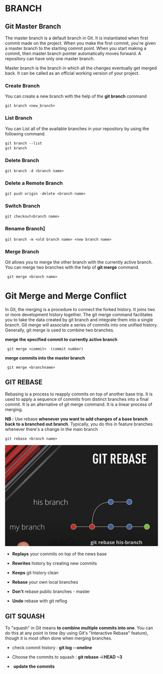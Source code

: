 # BRANCH

## Git Master Branch

The master branch is a default branch in Git. It is instantiated when first commit made on the project. When you make the first commit, you're given a master branch to the starting commit point. When you start making a commit, then master branch pointer automatically moves forward. A repository can have only one master branch.

Master branch is the branch in which all the changes eventually get merged back. It can be called as an official working version of your project.

### Create Branch

You can create a new branch with the help of the **git branch** command

```git
git branch <new_branch>
```

### List Branch

You can List all of the available branches in your repository by using the following command.

```git
git branch --list  
git branch
```

### Delete Branch

```git
git branch -d <branch name>  
```

### Delete a Remote Branch

```git
git push origin -delete <branch name>  
```

### Switch Branch

```git
git checkout<branch name>  
```

### Rename Branch]

```git
git branch -m <old branch name> <new branch name>  
```

### Merge Branch

Git allows you to merge the other branch with the currently active branch. You can merge two branches with the help of **git merge** command.

```git
 git merge <branch name>  
```

# Git Merge and Merge Conflict

In Git, the merging is a procedure to connect the forked history. It joins two or more development history together. The git merge command facilitates you to take the data created by git branch and integrate them into a single branch. Git merge will associate a series of commits into one unified history. Generally, git merge is used to combine two branches.

**merge the specified commit to currently active branch**

```git
 git merge <commit>  (commit number)
```

**merge commits into the master branch**

```git
 git merge <branchname>  
```

## GIT REBASE

Rebasing is a process to reapply commits on top of another base trip. It is used to apply a sequence of commits from distinct branches into a final commit. It is an alternative of git merge command. It is a linear process of merging.

**NB :** Use rebase **whenever you want to add changes of a base branch back to a branched out branch**. Typically, you do this in feature branches whenever there's a change in the main branch

```git
git rebase <branch name>
```

![](../images/rebase.png)

- **Replays** your commits on top of the news base

- **Rewrites** history by creating  new commits 

- **Keeps** git history clean

- **Rebase** your own local branches

- **Don't** rebase public branches - master

- **Undo** rebase with git reflog

## GIT SQUASH

To "squash" in Git means **to combine multiple commits into one**. You can do this at any point in time (by using Git's "Interactive Rebase" feature), though it is most often done when merging branches.

- check commit history : **git log --oneline**

- Choose the commits to squash : **git rebase -i HEAD ~3**

-  **update the commits**
